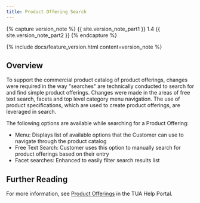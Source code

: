 ```yaml
---
title: Product Offering Search
---
```


{% capture version_note %}
{{ site.version_note_part1 }} 1.4 {{ site.version_note_part2 }}
{% endcapture %}

{% include docs/feature_version.html content=version_note %}

## Overview

To support the commercial product catalog of product offerings, changes were required in the way "searches" are technically conducted to search for and find simple product offerings.  Changes were made in the areas of free text search, facets and top level category menu navigation.   The use of product specifications, which are used to create product offerings, are leveraged in search.

The following options are available while searching for a Product Offering:
- Menu:  Displays list of available options that the Customer can use to navigate through the product catalog
- Free Text Search:  Customer uses this option to manually search for product offerings based on their entry
- Facet searches:  Enhanced to easily filter search results list

## Further Reading

For more information, see [Product Offerings](https://help.sap.com/viewer/32f0086927f44c9ab1199f1dab8833cd/2007/en-US/315410098c024e50adf4c43373761936.html) in the TUA Help Portal.

